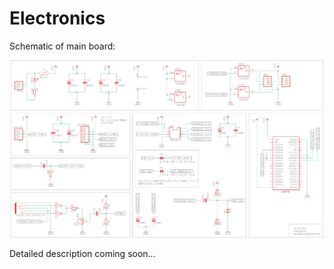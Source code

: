 # Electronics
Schematic of main board:

<p align="center">
  <img width="500" alt="Main Board Schematic FFT Audio Specrum Display ESP32" src="Main_board_schematic.png">
</p>

Detailed description coming soon...
